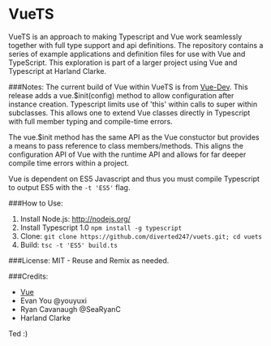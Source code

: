 VueTS
=====

VueTS is an approach to making Typescript and Vue work seamlessly together with full type support and api definitions. The repository contains a series of example applications and definition files for use with Vue and TypeScript. This exploration is part of a larger project using Vue and Typescript at Harland Clarke.

###Notes:
The current build of Vue within VueTS is from [Vue-Dev](https://github.com/yyx990803/vue/tree/dev). This release adds a vue.$init(config) method to allow configuration after instance creation. Typescript limits use of 'this' within calls to super within subclasses. This allows one to extend Vue classes directly in Typescript with full member typing and compile-time errors.

The vue.$init method has the same API as the Vue constuctor but provides a means to pass reference to class members/methods. This aligns the configuration API of Vue with the runtime API and allows for far deeper compile time errors within a project.

Vue is dependent on ES5 Javascript and thus you must compile Typescript to output ES5 with the `-t 'ES5'` flag.

###How to Use:
 1. Install Node.js: http://nodejs.org/
 2. Install Typescript 1.0 `npm install -g typescript`
 3. Clone: `git clone https://github.com/diverted247/vuets.git; cd vuets`
 4. Build: `tsc -t 'ES5' build.ts`
 

###License:
MIT - Reuse and Remix as needed.

###Credits:
 * [Vue](http://vuejs.org/)
 * Evan You @youyuxi
 * Ryan Cavanaugh @SeaRyanC
 * Harland Clarke

Ted :)
